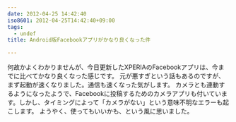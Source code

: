 ```yaml
---
date: 2012-04-25 14:42:40
iso8601: 2012-04-25T14:42:40+09:00
tags:
  - undef
title: Android版Facebookアプリがかなり良くなった件

---
```


何故かよくわかりませんが、今日更新したXPERIAのFacebookアプリは、今までに比べてかなり良くなった感じです。
元が悪すぎという話もあるのですが、まず起動が速くなりました。通信も速くなった気がします。
カメラとも連動するようになったようで、Facebookに投稿するためのカメラアプリも付いています。しかし、タイミングによって「カメラがない」という意味不明なエラーも起こします。
ようやく、使ってもいいかも、という風に思いました。
    	